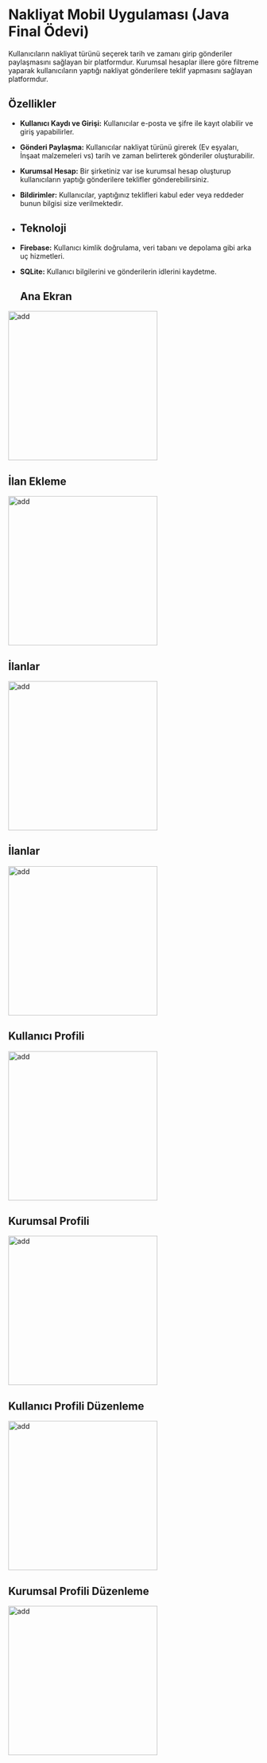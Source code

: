 # Nakliyat Mobil Uygulaması (Java Final Ödevi)

Kullanıcıların nakliyat türünü seçerek tarih ve zamanı girip gönderiler paylaşmasını sağlayan bir platformdur. Kurumsal hesaplar illere göre filtreme yaparak kullanıcıların yaptığı nakliyat gönderilere teklif yapmasını sağlayan platformdur.

## Özellikler

- **Kullanıcı Kaydı ve Girişi:** Kullanıcılar e-posta ve şifre ile kayıt olabilir ve giriş yapabilirler.
- **Gönderi Paylaşma:** Kullanıcılar nakliyat türünü girerek (Ev eşyaları, İnşaat malzemeleri vs) tarih ve zaman belirterek gönderiler oluşturabilir.
- **Kurumsal Hesap:** Bir şirketiniz var ise kurumsal hesap oluşturup kullanıcıların yaptığı gönderilere teklifler gönderebilirsiniz.
- **Bildirimler:** Kullanıcılar, yaptığınız teklifleri kabul eder veya reddeder bunun bilgisi size verilmektedir.

- ## Teknoloji

- **Firebase:** Kullanıcı kimlik doğrulama, veri tabanı ve depolama gibi arka uç hizmetleri.
- **SQLite:** Kullanıcı bilgilerini ve gönderilerin idlerini kaydetme.

  ## Ana Ekran
<img src="https://github.com/volkancicek20/ShippingAndroidApp/assets/45761307/ab7bccdb-9f69-43b8-84b5-714d768bed87" alt="add" width="300"/>

## İlan Ekleme
<img src="https://github.com/volkancicek20/MissedConnection/assets/45761307/cd27c6fa-f22d-4a5f-84a2-80538ef336ea" alt="add" width="300"/>

## İlanlar
<img src="https://github.com/volkancicek20/ShippingAndroidApp/assets/45761307/768e52a4-ad88-44b4-9365-f4e717b23e5f" alt="add" width="300"/>

## İlanlar
<img src="https://github.com/volkancicek20/ShippingAndroidApp/assets/45761307/768e52a4-ad88-44b4-9365-f4e717b23e5f" alt="add" width="300"/>

## Kullanıcı Profili
<img src="https://github.com/volkancicek20/ShippingAndroidApp/assets/45761307/18f5fc3f-f42c-439d-8c33-1f349eb0b675" alt="add" width="300"/>

## Kurumsal Profili
<img src="https://github.com/volkancicek20/ShippingAndroidApp/assets/45761307/0475e767-0f47-489a-97f9-96667f3c0844" alt="add" width="300"/>

## Kullanıcı Profili Düzenleme
<img src="https://github.com/volkancicek20/ShippingAndroidApp/assets/45761307/290da72f-451d-43ef-8ace-5c22ff3f597c" alt="add" width="300"/>

## Kurumsal Profili Düzenleme
<img src="https://github.com/volkancicek20/ShippingAndroidApp/assets/45761307/9ad8a95f-1733-41ea-b80a-646f8d83be5a" alt="add" width="300"/>
